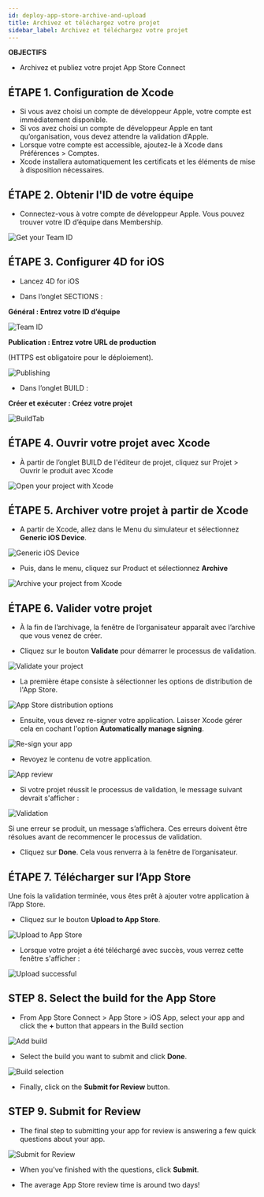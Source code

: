 ```yaml
---
id: deploy-app-store-archive-and-upload
title: Archivez et téléchargez votre projet
sidebar_label: Archivez et téléchargez votre projet
---
```

<div class = "objectives"> 

**OBJECTIFS**

* Archivez et publiez votre projet App Store Connect</div> 

## ÉTAPE 1. Configuration de Xcode

* Si vous avez choisi un compte de développeur Apple, votre compte est immédiatement disponible. 
* Si vos avez choisi un compte de développeur Apple en tant qu’organisation, vous devez attendre la validation d’Apple.
* Lorsque votre compte est accessible, ajoutez-le à Xcode dans Préférences > Comptes.
* Xcode installera automatiquement les certificats et les éléments de mise à disposition nécessaires. 

## ÉTAPE 2. Obtenir l'ID de votre équipe

* Connectez-vous à votre compte de développeur Apple. Vous pouvez trouver votre ID d’équipe dans Membership.

![Get your Team ID](assets/deploy-in-house/Team-ID-4D-for-iOS.png)

## ÉTAPE 3. Configurer 4D for iOS

* Lancez 4D for iOS

* Dans l’onglet SECTIONS :

**Général : Entrez votre ID d’équipe**

![Team ID](assets/deploy-app-store/Team-ID.png)

**Publication : Entrez votre URL de production**

(HTTPS est obligatoire pour le déploiement).

![Publishing](assets/deploy-app-store/Publishing.png)

* Dans l’onglet BUILD :

**Créer et exécuter : Créez votre projet**

![BuildTab](assets/deploy-app-store/BuildTab.png)

## ÉTAPE 4. Ouvrir votre projet avec Xcode

* À partir de l’onglet BUILD de l'éditeur de projet, cliquez sur Projet > Ouvrir le produit avec Xcode

![Open your project with Xcode](assets/deploy-in-house/Open-your-project-Xcode-4D-for-iOS.png)

## ÉTAPE 5. Archiver votre projet à partir de Xcode

* A partir de Xcode, allez dans le Menu du simulateur et sélectionnez **Generic iOS Device**.

![Generic iOS Device](assets/deploy-in-house/Deployment-Generic-iOS-Device.png)

* Puis, dans le menu, cliquez sur Product et sélectionnez **Archive**

![Archive your project from Xcode](assets/deploy-in-house/Archive-your-Project.png)

## ÉTAPE 6. Valider votre projet

* À la fin de l’archivage, la fenêtre de l’organisateur apparaît avec l’archive que vous venez de créer.

* Cliquez sur le bouton **Validate** pour démarrer le processus de validation.

![Validate your project](assets/deploy-app-store/Organizer-Project-Validation.png)

* La première étape consiste à sélectionner les options de distribution de l'App Store.

![App Store distribution options](assets/deploy-app-store/App-Store-Distribution-options.png)

* Ensuite, vous devez re-signer votre application. Laisser Xcode gérer cela en cochant l'option **Automatically manage signing**.

![Re-sign your app](assets/deploy-app-store/Re-sign-your-App.png)

* Revoyez le contenu de votre application.

![App review](assets/deploy-app-store/Review-App.png)

* Si votre projet réussit le processus de validation, le message suivant devrait s'afficher :

![Validation](assets/deploy-app-store/Archive-validation-complete.png)

Si une erreur se produit, un message s’affichera. Ces erreurs doivent être résolues avant de recommencer le processus de validation.

* Cliquez sur **Done**. Cela vous renverra à la fenêtre de l’organisateur.

## ÉTAPE 7. Télécharger sur l’App Store

Une fois la validation terminée, vous êtes prêt à ajouter votre application à l’App Store.

* Cliquez sur le bouton **Upload to App Store**.

![Upload to App Store](assets/deploy-app-store/Upload-to-AppStore.png)

* Lorsque votre projet a été téléchargé avec succès, vous verrez cette fenêtre s'afficher :

![Upload successful](assets/deploy-app-store/upload-Successful.png)

## STEP 8. Select the build for the App Store

* From App Store Connect > App Store > iOS App, select your app and click the **+** button that appears in the Build section

![Add build](assets/deploy-app-store/Add-build-app-store-connect.png)

* Select the build you want to submit and click **Done**.

![Build selection](assets/deploy-app-store/Select-build-app-store-connect.png)

* Finally, click on the **Submit for Review** button.

## STEP 9. Submit for Review

* The final step to submitting your app for review is answering a few quick questions about your app. 

![Submit for Review](assets/deploy-app-store/Export-Compliance-Content-Rights-Advertising-Identifer.png)

* When you've finished with the questions, click **Submit**.

* The average App Store review time is around two days!